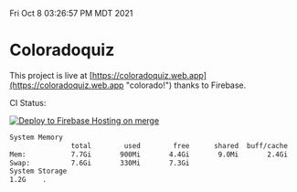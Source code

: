 Fri Oct  8 03:26:57 PM MDT 2021

# Coloradoquiz


This project is live at [https://coloradoquiz.web.app](https://coloradoquiz.web.app "colorado!") thanks to Firebase.

CI Status: 

[![Deploy to Firebase Hosting on merge](https://github.com/teamkushal/coloradoquiz/actions/workflows/firebase-hosting-merge.yml/badge.svg)](https://github.com/teamkushal/coloradoquiz/actions/workflows/firebase-hosting-merge.yml)

```bash
System Memory
               total        used        free      shared  buff/cache   available
Mem:           7.7Gi       900Mi       4.4Gi       9.0Mi       2.4Gi       6.4Gi
Swap:          7.6Gi       330Mi       7.3Gi
System Storage
1.2G	.
```
